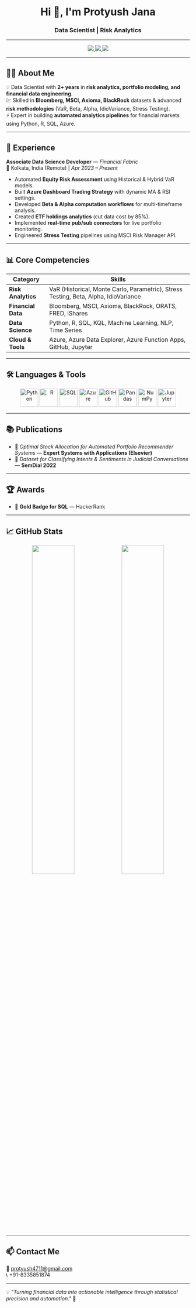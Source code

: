 <!-- NAME & TAGLINE -->
<h1 align="center">Hi 👋, I'm Protyush Jana</h1>
<h3 align="center">Data Scientist | Risk Analytics</h3>

---

<!-- BADGES -->
<p align="center">
  <a href="https://www.linkedin.com/in/protyush-jana-1b88a0219">
    <img src="https://img.shields.io/badge/LinkedIn-Connect-blue?style=for-the-badge&logo=linkedin"/>
  </a>
  <a href="https://scholar.google.com/citations?hl=en&user=s3rlp10AAAAJ">
    <img src="https://img.shields.io/badge/Google%20Scholar-Publications-blue?style=for-the-badge&logo=googlescholar"/>
  </a>
  <a href="https://medium.com/@protyush4711">
    <img src="https://img.shields.io/badge/Medium-Articles-black?style=for-the-badge&logo=medium"/>
  </a>
</p>

---

## 🧑‍💼 About Me

💡 Data Scientist with **2+ years** in **risk analytics, portfolio modeling, and financial data engineering**.  
💹 Skilled in **Bloomberg, MSCI, Axioma, BlackRock** datasets & advanced **risk methodologies** (VaR, Beta, Alpha, IdioVariance, Stress Testing).  
⚡ Expert in building **automated analytics pipelines** for financial markets using Python, R, SQL, Azure.  

---

## 💼 Experience

**Associate Data Science Developer** — *Financial Fabric*  
📍 Kolkata, India (Remote) | *Apr 2023 – Present*  

- Automated **Equity Risk Assessment** using Historical & Hybrid VaR models.  
- Built **Azure Dashboard Trading Strategy** with dynamic MA & RSI settings.  
- Developed **Beta & Alpha computation workflows** for multi-timeframe analysis.  
- Created **ETF holdings analytics** (cut data cost by 85%).  
- Implemented **real-time pub/sub connectors** for live portfolio monitoring.  
- Engineered **Stress Testing** pipelines using MSCI Risk Manager API.  

---

## 📊 Core Competencies

<div align="center">

| Category | Skills |
|----------|--------|
| **Risk Analytics** | VaR (Historical, Monte Carlo, Parametric), Stress Testing, Beta, Alpha, IdioVariance |
| **Financial Data** | Bloomberg, MSCI, Axioma, BlackRock, ORATS, FRED, iShares |
| **Data Science** | Python, R, SQL, KQL, Machine Learning, NLP, Time Series |
| **Cloud & Tools** | Azure, Azure Data Explorer, Azure Function Apps, GitHub, Jupyter |

</div>

---

## 🛠 Languages & Tools

<p align="center">
  <img src="https://cdn.jsdelivr.net/gh/devicons/devicon/icons/python/python-original.svg" alt="Python" width="50"/>
  <img src="https://cdn.jsdelivr.net/gh/devicons/devicon/icons/r/r-original.svg" alt="R" width="50"/>
  <img src="https://cdn.jsdelivr.net/gh/devicons/devicon/icons/mysql/mysql-original.svg" alt="SQL" width="50"/>
  <img src="https://cdn.jsdelivr.net/gh/devicons/devicon/icons/azure/azure-original.svg" alt="Azure" width="50"/>
  <img src="https://cdn.jsdelivr.net/gh/devicons/devicon/icons/github/github-original.svg" alt="GitHub" width="50"/>
  <img src="https://cdn.jsdelivr.net/gh/devicons/devicon/icons/pandas/pandas-original.svg" alt="Pandas" width="50"/>
  <img src="https://cdn.jsdelivr.net/gh/devicons/devicon/icons/numpy/numpy-original.svg" alt="NumPy" width="50"/>
  <img src="https://cdn.jsdelivr.net/gh/devicons/devicon/icons/jupyter/jupyter-original.svg" alt="Jupyter" width="50"/>
</p>

---

## 📚 Publications

- 📘 *Optimal Stock Allocation for Automated Portfolio Recommender Systems* — **Expert Systems with Applications (Elsevier)**  
- 📘 *Dataset for Classifying Intents & Sentiments in Judicial Conversations* — **SemDial 2022**  

---

## 🏆 Awards

- 🥇 **Gold Badge for SQL** — HackerRank  

---

## 📈 GitHub Stats

<p align="center">
  <img src="https://github-readme-stats.vercel.app/api?username=Protyush1999&show_icons=true&theme=tokyonight" width="48%">
  <img src="https://github-readme-streak-stats.herokuapp.com?user=Protyush1999&theme=tokyonight" width="48%">
</p>

---

## 📫 Contact Me

📧 [protyush4711@gmail.com](mailto:protyush4711@gmail.com)  
📞 +91-8335851874  

---

💡 *"Turning financial data into actionable intelligence through statistical precision and automation."* 🚀
